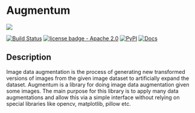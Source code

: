 # Augmentum

[![](https://img.shields.io/badge/project-link-green)](https://github.com/kurttepelikerim/Augmentum)

[![Build Status](https://github.com/kurttepelikerim/Augmentum/workflows/Build%20Status/badge.svg?branch=main)](https://github.com/kurttepelikerim/Augmentum/actions?query=workflow%3A%22Build+Status%22)
[![license badge - Apache 2.0](https://img.shields.io/badge/license-Apache--2.0-brightgreen)](./LICENSE)
[![PyPI](https://img.shields.io/pypi/v/Augmentum)](https://pypi.org/project/Augmentum/)
[![Docs](https://img.shields.io/badge/docs-passing-success)](https://kurttepelikerim.github.io/Augmentum/)


## Description

Image data augmentation is the process of generating new transformed versions of images from the given image dataset to artificially expand the dataset. Augmentum is a library for doing image data augmentation given some images. The main purpose for this library is to apply many data augmentations and allow this via a simple interface without relying on special libraries like opencv, matplotlib, pillow etc.
